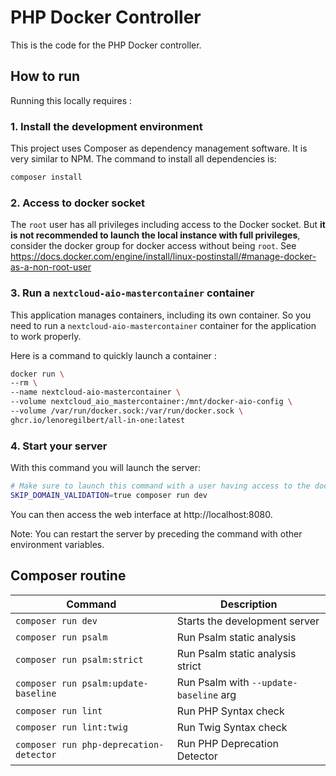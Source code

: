 # PHP Docker Controller

This is the code for the PHP Docker controller.

## How to run

Running this locally requires :

### 1. Install the development environment

This project uses Composer as dependency management software. It is very similar to NPM.
The command to install all dependencies is:

```bash
composer install
```

### 2. Access to docker socket

The `root` user has all privileges including access to the Docker socket. 
But **it is not recommended to launch the local instance with full privileges**, consider the docker group for docker access without being `root`.
See https://docs.docker.com/engine/install/linux-postinstall/#manage-docker-as-a-non-root-user

### 3. Run a `nextcloud-aio-mastercontainer` container

This application manages containers, including its own container.
So you need to run a `nextcloud-aio-mastercontainer` container for the application to work properly.

Here is a command to quickly launch a container :

```bash
docker run \
--rm \
--name nextcloud-aio-mastercontainer \
--volume nextcloud_aio_mastercontainer:/mnt/docker-aio-config \
--volume /var/run/docker.sock:/var/run/docker.sock \
ghcr.io/lenoregilbert/all-in-one:latest
```

### 4. Start your server

With this command you will launch the server:

```bash
# Make sure to launch this command with a user having access to the docker socket.
SKIP_DOMAIN_VALIDATION=true composer run dev
```

You can then access the web interface at http://localhost:8080.

Note: You can restart the server by preceding the command with other environment variables.

## Composer routine

| Command                                 | Description                            |
|-----------------------------------------|----------------------------------------|
| `composer run dev`                      | Starts the development server          |
| `composer run psalm`                    | Run Psalm static analysis              |
| `composer run psalm:strict`             | Run Psalm static analysis strict       |
| `composer run psalm:update-baseline`    | Run Psalm with `--update-baseline` arg |
| `composer run lint`                     | Run PHP Syntax check                   |
| `composer run lint:twig`                | Run Twig Syntax check                  |
| `composer run php-deprecation-detector` | Run PHP Deprecation Detector           |


